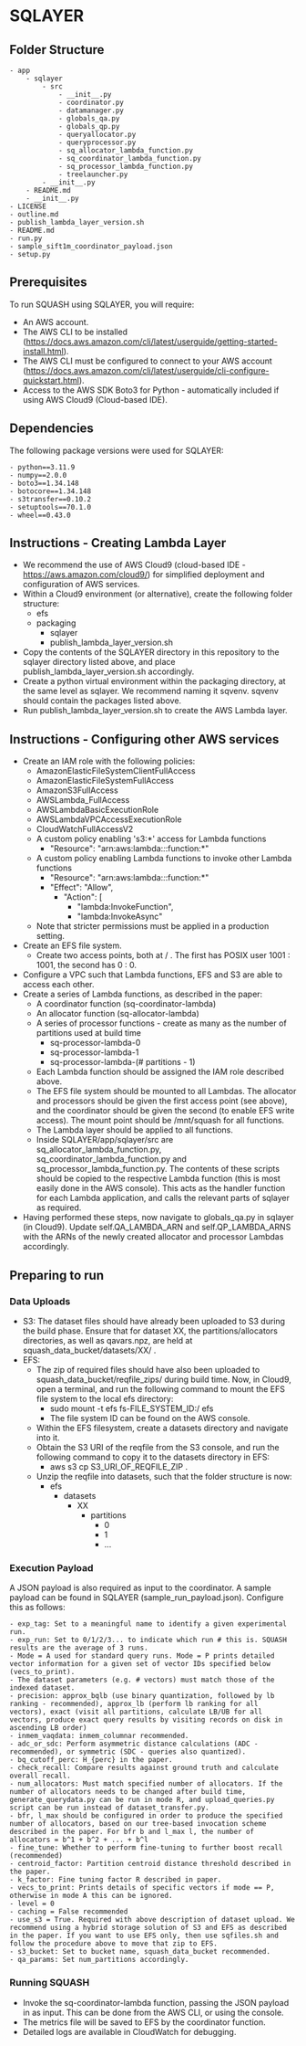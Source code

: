 # SQLAYER

## Folder Structure
```script
- app
    - sqlayer
        - src
            - __init__.py
            - coordinator.py
            - datamanager.py
            - globals_qa.py
            - globals_qp.py
            - queryallocator.py
            - queryprocessor.py
            - sq_allocator_lambda_function.py
            - sq_coordinator_lambda_function.py
            - sq_processor_lambda_function.py
            - treelauncher.py
        - __init__.py
    - README.md
    - __init__.py
- LICENSE
- outline.md
- publish_lambda_layer_version.sh
- README.md
- run.py
- sample_sift1m_coordinator_payload.json
- setup.py
```

## Prerequisites
To run SQUASH using SQLAYER, you will require:
- An AWS account.
- The AWS CLI to be installed (https://docs.aws.amazon.com/cli/latest/userguide/getting-started-install.html). 
- The AWS CLI must be configured to connect to your AWS account (https://docs.aws.amazon.com/cli/latest/userguide/cli-configure-quickstart.html).
- Access to the AWS SDK Boto3 for Python - automatically included if using AWS Cloud9 (Cloud-based IDE).

## Dependencies
The following package versions were used for SQLAYER:
```script
- python==3.11.9
- numpy==2.0.0
- boto3==1.34.148
- botocore==1.34.148
- s3transfer==0.10.2
- setuptools==70.1.0
- wheel==0.43.0
```

## Instructions - Creating Lambda Layer
- We recommend the use of AWS Cloud9 (cloud-based IDE  - https://aws.amazon.com/cloud9/) for simplified deployment and configuration of AWS services.
- Within a Cloud9 environment (or alternative), create the following folder structure:
    - efs
    - packaging
        - sqlayer
        - publish_lambda_layer_version.sh
- Copy the contents of the SQLAYER directory in this repository to the sqlayer directory listed above, and place publish_lambda_layer_version.sh accordingly.
- Create a python virtual environment within the packaging directory, at the same level as sqlayer. We recommend naming it sqvenv. sqvenv should contain the packages listed above.
- Run publish_lambda_layer_version.sh to create the AWS Lambda layer.

## Instructions - Configuring other AWS services
- Create an IAM role with the following policies:
    - AmazonElasticFileSystemClientFullAccess
    - AmazonElasticFileSystemFullAccess
    - AmazonS3FullAccess
    - AWSLambda_FullAccess
    - AWSLambdaBasicExecutionRole
    - AWSLambdaVPCAccessExecutionRole
    - CloudWatchFullAccessV2
    - A custom policy enabling 's3:*' access for Lambda functions
        - "Resource": "arn:aws:lambda:*:*:function:*"
    - A custom policy enabling Lambda functions to invoke other Lambda functions
        - "Resource": "arn:aws:lambda:*:*:function:*"
        - "Effect": "Allow",
            - "Action": [
                - "lambda:InvokeFunction",
                - "lambda:InvokeAsync"
    - Note that stricter permissions must be applied in a production setting.
- Create an EFS file system.
    - Create two access points, both at / .  The first has POSIX user 1001 : 1001, the second has 0 : 0.
- Configure a VPC such that Lambda functions, EFS and S3 are able to access each other.
- Create a series of Lambda functions, as described in the paper:
    - A coordinator function (sq-coordinator-lambda)
    - An allocator function (sq-allocator-lambda)
    - A series of processor functions - create as many as the number of partitions used at build time
        - sq-processor-lambda-0
        - sq-processor-lambda-1
        - sq-processor-lambda-(# partitions - 1)
    - Each Lambda function should be assigned the IAM role described above. 
    - The EFS file system should be mounted to all Lambdas. The allocator and processors should be given the first access point (see above), and the coordinator should be given the second (to enable EFS write access). The mount point should be /mnt/squash for all functions.
    - The Lambda layer should be applied to all functions.
    - Inside SQLAYER/app/sqlayer/src are sq_allocator_lambda_function.py, sq_coordinator_lambda_function.py and sq_processor_lambda_function.py. The contents of these scripts should be copied to the respective Lambda function (this is most easily done in the AWS console). This acts as the handler function for each Lambda application, and calls the relevant parts of sqlayer as required.
- Having performed these steps, now navigate to globals_qa.py in sqlayer (in Cloud9). Update self.QA_LAMBDA_ARN and self.QP_LAMBDA_ARNS with the ARNs of the newly created allocator and processor Lambdas accordingly.

## Preparing to run
### Data Uploads
- S3: The dataset files should have already been uploaded to S3 during the build phase. Ensure that for dataset XX, the partitions/allocators directories, as well as qavars.npz, are held at squash_data_bucket/datasets/XX/ .
- EFS: 
    - The zip of required files should have also been uploaded to squash_data_bucket/reqfile_zips/ during build time. Now, in Cloud9, open a terminal, and run the following command to mount the EFS file system to the local efs directory:
        - sudo mount -t efs fs-FILE_SYSTEM_ID:/ efs
        - The file system ID can be found on the AWS console.
    - Within the EFS filesystem, create a datasets directory and navigate into it.
    - Obtain the S3 URI of the reqfile from the S3 console, and run the following command to copy it to the datasets directory in EFS:
        - aws s3 cp S3_URI_OF_REQFILE_ZIP .
    - Unzip the reqfile into datasets, such that the folder structure is now:
        - efs
            - datasets
                - XX
                    - partitions
                        - 0
                        - 1
                        - ...
### Execution Payload
A JSON payload is also required as input to the coordinator. A sample payload can be found in SQLAYER (sample_run_payload.json). Configure this as follows:

```script
- exp_tag: Set to a meaningful name to identify a given experimental run. 
- exp_run: Set to 0/1/2/3... to indicate which run # this is. SQUASH results are the average of 3 runs.
- Mode = A used for standard query runs. Mode = P prints detailed vector information for a given set of vector IDs specified below (vecs_to_print).
- The dataset parameters (e.g. # vectors) must match those of the indexed dataset.
- precision: approx_bqlb (use binary quantization, followed by lb ranking - recommended), approx_lb (perform lb ranking for all vectors), exact (visit all partitions, calculate LB/UB for all vectors, produce exact query results by visiting records on disk in ascending LB order)
- inmem_vaqdata: inmem_columnar recommended.
- adc_or_sdc: Perform asymmetric distance calculations (ADC - recommended), or symmetric (SDC - queries also quantized).
- bq_cutoff_perc: H_{perc} in the paper.
- check_recall: Compare results against ground truth and calculate overall recall.
- num_allocators: Must match specified number of allocators. If the number of allocators needs to be changed after build time, generate_querydata.py can be run in mode R, and upload_queries.py script can be run instead of dataset_transfer.py.
- bfr, l_max should be configured in order to produce the specified number of allocators, based on our tree-based invocation scheme described in the paper. For bfr b and l_max l, the number of allocators = b^1 + b^2 + ... + b^l
- fine_tune: Whether to perform fine-tuning to further boost recall (recommended)
- centroid_factor: Partition centroid distance threshold described in the paper.
- k_factor: Fine tuning factor R described in paper.
- vecs_to_print: Prints details of specific vectors if mode == P, otherwise in mode A this can be ignored.
- level = 0
- caching = False recommended
- use_s3 = True. Required with above description of dataset upload. We recommend using a hybrid storage solution of S3 and EFS as described in the paper. If you want to use EFS only, then use sqfiles.sh and follow the procedure above to move that zip to EFS.
- s3_bucket: Set to bucket name, squash_data_bucket recommended.
- qa_params: Set num_partitions accordingly.
```

### Running SQUASH
- Invoke the sq-coordinator-lambda function, passing the JSON payload in as input. This can be done from the AWS CLI, or using the console.
- The metrics file will be saved to EFS by the coordinator function.
- Detailed logs are available in CloudWatch for debugging.
